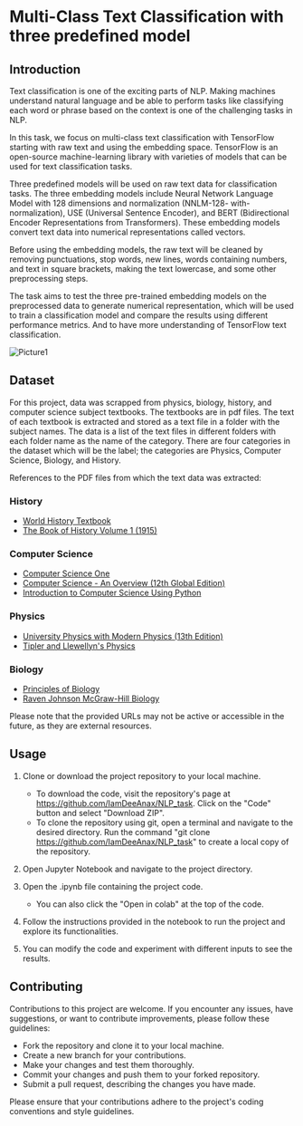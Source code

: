 # Multi-Class Text Classification with three predefined model

## Introduction
Text classification is one of the exciting parts of NLP. 
Making machines understand natural language and be able to perform tasks like classifying each word or phrase based on the context is one of the challenging tasks in NLP. 

In this task, we focus on multi-class text classification with TensorFlow starting with raw text and using the embedding space. TensorFlow is an open-source machine-learning library with varieties of models that can be used for text classification tasks. 

Three predefined models will be used on raw text data for classification tasks. The three embedding models include Neural Network Language Model with 128 dimensions and normalization (NNLM-128- with-normalization), USE (Universal Sentence Encoder), and BERT (Bidirectional Encoder Representations from Transformers). These embedding models convert text data into numerical representations called vectors.

Before using the embedding models, the raw text will be cleaned by removing punctuations, stop words, new lines, words containing numbers, and text in square brackets, making the text lowercase, and some other preprocessing steps. 

The task aims to test the three pre-trained embedding models on the preprocessed data to generate numerical representation, which will be used to train a classification model and compare the results using different performance metrics. And to have more understanding of TensorFlow text classification. 

![Picture1](https://github.com/IamDeeAnax/NLP_task/assets/111533591/843dd0c4-1854-404c-8632-81e5455d360a)


## Dataset

For this project, data was scrapped from physics, biology, history, and computer science subject textbooks. The textbooks are in pdf files. The text of each textbook is extracted and stored as a text file in a folder with the subject names. The data is a list of the text files in different folders with each folder name as the name of the category. There are four categories in the dataset which will be the label; the categories are Physics, Computer Science, Biology, and History. 

References to the PDF files from which the text data was extracted:

### History
- [World History Textbook](https://www.livoniapublicschools.org/site/handlers/filedownload.ashx?moduleinstanceid=13448&dataid=5707&FileName=World%20History%20Textbook.pdf) 
- [The Book of History Volume 1 (1915)](http://www.public-library.uk/dailyebook/The%20Book%20of%20History%20Volume%201%20(1915).pdf)  
### Computer Science
- [Computer Science One](https://cse.unl.edu/~cbourke/ComputerScienceOne.pdf)
- [Computer Science - An Overview (12th Global Edition)](https://jhzhang.cn/resources/A050113G/Computer%20Science-%20An%20Overview%20(12th%20Global%20Edition).pdf)
- [Introduction to Computer Science Using Python](http://bedford-computing.co.uk/learning/wp-content/uploads/2015/10/Introduction-to-Computer-Science-Using-Python.pdf)
  
### Physics
- [University Physics with Modern Physics (13th Edition)](https://physica.cloud/ajab/uploads/2018/10/Hugh-D.-Young-Roger-A.-Freedman-A.-Lewis-Ford-University-Physics-with-Modern-Physics-with-MasteringPhysics®-13th-Edition-Addison-Wesley-2011.pdf)
- [Tipler and Llewellyn's Physics](https://web.pdx.edu/~pmoeck/books/Tipler_Llewellyn.pdf)
  
### Biology
- [Principles of Biology](http://dept.clcillinois.edu/biodv/PrinciplesOfBiology.pdf)
- [Raven Johnson McGraw-Hill Biology](https://biology.org.ua/files/lib/Raven_Johnson_McGraw-Hill_Biology.pdf)
  
Please note that the provided URLs may not be active or accessible in the future, as they are external resources.

## Usage

1. Clone or download the project repository to your local machine.
   - To download the code, visit the repository's page at https://github.com/IamDeeAnax/NLP_task. Click on the "Code" button and select "Download ZIP".
   - To clone the repository using git, open a terminal and navigate to the desired directory. Run the command "git clone https://github.com/IamDeeAnax/NLP_task" to create a local copy of the repository.

2. Open Jupyter Notebook and navigate to the project directory.

3. Open the .ipynb file containing the project code.
    - You can also click the "Open in colab" at the top of the code.
    
4. Follow the instructions provided in the notebook to run the project and explore its functionalities.

5. You can modify the code and experiment with different inputs to see the results.


## Contributing

Contributions to this project are welcome. If you encounter any issues, have suggestions, or want to contribute improvements, please follow these guidelines:

- Fork the repository and clone it to your local machine.
- Create a new branch for your contributions.
- Make your changes and test them thoroughly.
- Commit your changes and push them to your forked repository.
- Submit a pull request, describing the changes you have made.

Please ensure that your contributions adhere to the project's coding conventions and style guidelines.

